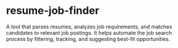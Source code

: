 # resume-job-finder

A tool that parses resumes, analyzes job requirements, and matches candidates to relevant job postings. It helps automate the job search process by filtering, tracking, and suggesting best-fit opportunities.
